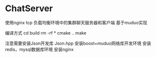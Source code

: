 # ChatServer
使用nginx tcp 负载均衡环境中的集群聊天服务器和客户端 基于muduo实现

编译方式
cd build
rm -rf *
cmake ..
make

注意需要安装Json开发库 Json.hpp
安装boost+muduo网络库开发环境
安装redis，mysql数据库环境
安装nginx
